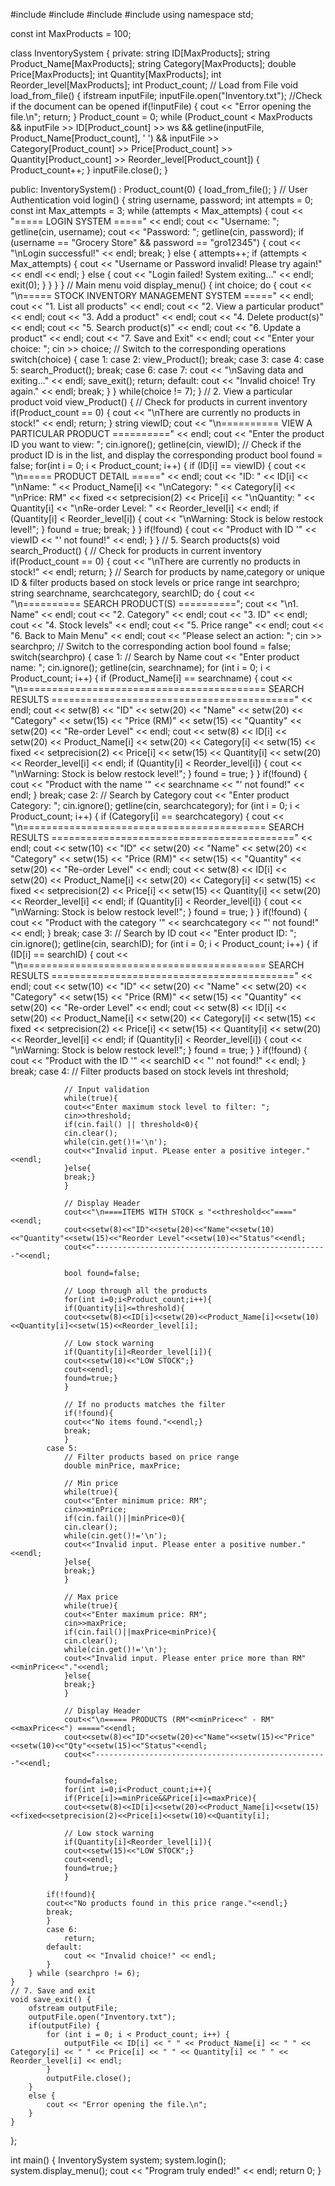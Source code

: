 #include <iostream>
#include <fstream>
#include <iomanip>
#include <string>
using namespace std;

const int MaxProducts = 100;

class InventorySystem {
private:
    string ID[MaxProducts];
    string Product_Name[MaxProducts];
    string Category[MaxProducts];
    double Price[MaxProducts];
    int Quantity[MaxProducts];
    int Reorder_level[MaxProducts];
    int Product_count;
    // Load from File
    void load_from_file() {
        ifstream inputFile;
        inputFile.open("Inventory.txt");
        //Check if the document can be opened
        if(!inputFile) {
            cout << "Error opening the file.\n";
            return;
        }
        Product_count = 0;
        while (Product_count < MaxProducts && inputFile >> ID[Product_count] >> ws && getline(inputFile, Product_Name[Product_count], ' ') && inputFile >> Category[Product_count] >> Price[Product_count] >> Quantity[Product_count] >> Reorder_level[Product_count]) {
            Product_count++;
        }
        inputFile.close();
    }

public:
    InventorySystem() : Product_count(0) {
        load_from_file();
    }
    // User Authentication
    void login() {
        string username, password;
        int attempts = 0;
        const int Max_attempts = 3;
        while (attempts < Max_attempts) {
            cout << "===== LOGIN SYSTEM =====" << endl;
            cout << "Username: ";
            getline(cin, username);
            cout << "Password: ";
            getline(cin, password);
            if (username == "Grocery Store" && password == "gro12345") {
                cout << "\nLogin successful!" << endl;
                break;
            }
            else {
                attempts++;
                if (attempts < Max_attempts) {
                    cout << "Username or Password invalid! Please try again!" << endl << endl;
                }
                else {
                    cout << "Login failed! System exiting..." << endl;
                    exit(0);
                }
            }
        }
    }
    // Main menu
    void display_menu() {
        int choice;
        do {
            cout << "\n===== STOCK INVENTORY MANAGEMENT SYSTEM =====" << endl;
            cout << "1. List all products" << endl;
            cout << "2. View a particular product" << endl;
            cout << "3. Add a product" << endl;
            cout << "4. Delete product(s)" << endl;
            cout << "5. Search product(s)" << endl;
            cout << "6. Update a product" << endl;
            cout << "7. Save and Exit" << endl;
            cout << "Enter your choice: ";
            cin >> choice;
            // Switch to the corresponding operations
            switch(choice) {
            case 1:
            case 2:
                view_Product();
                break;
            case 3:
            case 4:
            case 5:
                search_Product();
                break;
            case 6:
            case 7:
                cout << "\nSaving data and exiting..." << endl;
                save_exit();
                return;
            default:
                cout << "Invalid choice! Try again." << endl;
                break;
            }
        } while(choice != 7);
    }
    // 2. View a particular product
    void view_Product() {
        // Check for products in current inventory
        if(Product_count == 0) {
            cout << "\nThere are currently no products in stock!" << endl;
            return;
        }
        string viewID;
        cout << "\n========== VIEW A PARTICULAR PRODUCT ==========" << endl;
        cout << "Enter the product ID you want to view: ";
        cin.ignore();
        getline(cin, viewID);
        // Check if the product ID is in the list, and display the corresponding product
        bool found = false;
        for(int i = 0; i < Product_count; i++) {
            if (ID[i] == viewID) {
                cout << "\n===== PRODUCT DETAIL =====" << endl;
                cout << "ID: " << ID[i] << "\nName: " << Product_Name[i] << "\nCategory: " << Category[i] << "\nPrice: RM" << fixed << setprecision(2) << Price[i] << "\nQuantity: " << Quantity[i] << "\nRe-order Level: " << Reorder_level[i] << endl;
                if (Quantity[i] < Reorder_level[i]) {
                    cout << "\nWarning: Stock is below restock level!";
                }
                found = true;
                break;
            }
        }
        if(!found) {
            cout << "Product with ID \'" << viewID << "\' not found!" << endl;
        }
    }
    // 5. Search products(s)
    void search_Product() {
        // Check for products in current inventory
        if(Product_count == 0) {
            cout << "\nThere are currently no products in stock!" << endl;
            return;
        }
        // Search for products by name,category or unique ID & filter products based on stock levels or price range
        int searchpro;
        string searchname, searchcategory, searchID;
        do {
            cout << "\n========== SEARCH PRODUCT(S) ==========";
            cout << "\n1. Name" << endl;
            cout << "2. Category" << endl;
            cout << "3. ID" << endl;
            cout << "4. Stock levels" << endl;
            cout << "5. Price range" << endl;
            cout << "6. Back to Main Menu" << endl;
            cout << "Please select an action: ";
            cin >> searchpro;
            // Switch to the corresponding action
            bool found = false;
            switch(searchpro) {
            case 1:
                // Search by Name
                cout << "Enter product name: ";
                cin.ignore();
                getline(cin, searchname);
                for (int i = 0; i < Product_count; i++) {
                    if (Product_Name[i] == searchname) {
                        cout << "\n========================================== SEARCH RESULTS ==========================================" << endl;
                        cout << setw(8) << "ID" << setw(20) << "Name" << setw(20) << "Category" << setw(15) << "Price (RM)" << setw(15) << "Quantity" << setw(20) << "Re-order Level" << endl;
                        cout << setw(8) << ID[i] << setw(20) << Product_Name[i] << setw(20) << Category[i] << setw(15) << fixed << setprecision(2) << Price[i] << setw(15) << Quantity[i] << setw(20) << Reorder_level[i] << endl;
                        if (Quantity[i] < Reorder_level[i]) {
                        cout << "\nWarning: Stock is below restock level!";
                        }
                        found = true;
                    }
                }
                if(!found) {
                    cout << "Product with the name \'" << searchname << "\' not found!" << endl;
                }
                break;
            case 2:
                // Search by Category
                cout << "Enter product Category: ";
                cin.ignore();
                getline(cin, searchcategory);
                for (int i = 0; i < Product_count; i++) {
                    if (Category[i] == searchcategory) {
                        cout << "\n========================================== SEARCH RESULTS ==========================================" << endl;
                        cout << setw(10) << "ID" << setw(20) << "Name" << setw(20) << "Category" << setw(15) << "Price (RM)" << setw(15) << "Quantity" << setw(20) << "Re-order Level" << endl;
                        cout << setw(8) << ID[i] << setw(20) << Product_Name[i] << setw(20) << Category[i] << setw(15) << fixed << setprecision(2) << Price[i] << setw(15) << Quantity[i] << setw(20) << Reorder_level[i] << endl;
                        if (Quantity[i] < Reorder_level[i]) {
                        cout << "\nWarning: Stock is below restock level!";
                        }
                        found = true;
                    }
                }
                if(!found) {
                    cout << "Product with the category \'" << searchcategory << "\' not found!" << endl;
                }
                break;
            case 3:
                // Search by ID
                cout << "Enter product ID: ";
                cin.ignore();
                getline(cin, searchID);
                for (int i = 0; i < Product_count; i++) {
                    if (ID[i] == searchID) {
                        cout << "\n========================================== SEARCH RESULTS ==========================================" << endl;
                        cout << setw(10) << "ID" << setw(20) << "Name" << setw(20) << "Category" << setw(15) << "Price (RM)" << setw(15) << "Quantity" << setw(20) << "Re-order Level" << endl;
                        cout << setw(8) << ID[i] << setw(20) << Product_Name[i] << setw(20) << Category[i] << setw(15) << fixed << setprecision(2) << Price[i] << setw(15) << Quantity[i] << setw(20) << Reorder_level[i] << endl;
                        if (Quantity[i] < Reorder_level[i]) {
                        cout << "\nWarning: Stock is below restock level!";
                        }
                        found = true;
                    }
                }
                if(!found) {
                    cout << "Product with the ID \'" << searchID << "\' not found!" << endl;
                }
                break;
            case 4:
                // Filter products based on stock levels
                int threshold;

                // Input validation
                while(true){
                cout<<"Enter maximum stock level to filter: ";
                cin>>threshold;
                if(cin.fail() || threshold<0){
                cin.clear();
                while(cin.get()!='\n');
                cout<<"Invalid input. PLease enter a positive integer."<<endl;
                }else{
                break;}
                }

                // Display Header
                cout<<"\n====ITEMS WITH STOCK ≤ "<<threshold<<"===="<<endl;
                cout<<setw(8)<<"ID"<<setw(20)<<"Name"<<setw(10)<<"Quantity"<<setw(15)<<"Reorder Level"<<setw(10)<<"Status"<<endl;
                cout<<"----------------------------------------------------"<<endl;

                bool found=false;

                // Loop through all the products
                for(int i=0;i<Product_count;i++){
                if(Quantity[i]<=threshold){
                cout<<setw(8)<<ID[i]<<setw(20)<<Product_Name[i]<<setw(10)<<Quantity[i]<<setw(15)<<Reorder_level[i];

                // Low stock warning
                if(Quantity[i]<Reorder_level[i]){
                cout<<setw(10)<<"LOW STOCK";}
                cout<<endl;
                found=true;}
                }

                // If no products matches the filter
                if(!found){
                cout<<"No items found."<<endl;}
                break;
                }
            case 5:
                // Filter products based on price range
                double minPrice, maxPrice;

                // Min price
                while(true){
                cout<<"Enter minimum price: RM";
                cin>>minPrice;
                if(cin.fail()||minPrice<0){
                cin.clear();
                while(cin.get()!='\n');
                cout<<"Invalid input. Please enter a positive number."<<endl;
                }else{
                break;}
                }

                // Max price
                while(true){
                cout<<"Enter maximum price: RM";
                cin>>maxPrice;
                if(cin.fail()||maxPrice<minPrice){
                cin.clear();
                while(cin.get()!='\n');
                cout<<"Invalid input. Please enter price more than RM"<<minPrice<<"."<<endl;
                }else{
                break;}
                }

                // Display Header
                cout<<"\n===== PRODUCTS (RM"<<minPrice<<" - RM"<<maxPrice<<") ====="<<endl;
                cout<<setw(8)<<"ID"<<setw(20)<<"Name"<<setw(15)<<"Price"<<setw(10)<<"Qty"<<setw(15)<<"Status"<<endl;
                cout<<"----------------------------------------------------"<<endl;

                found=false;
                for(int i=0;i<Product_count;i++){
                if(Price[i]>=minPrice&&Price[i]<=maxPrice){
                cout<<setw(8)<<ID[i]<<setw(20)<<Product_Name[i]<<setw(15)<<fixed<<setprecision(2)<<Price[i]<<setw(10)<<Quantity[i];

                // Low stock warning
                if(Quantity[i]<Reorder_level[i]){
                cout<<setw(15)<<"LOW STOCK";}
                cout<<endl;
                found=true;}
                }

            if(!found){
            cout<<"No products found in this price range."<<endl;}
            break;
            }
            case 6:
                return;
            default:
                cout << "Invalid choice!" << endl;
            }
        } while (searchpro != 6);
    }
    // 7. Save and exit
    void save_exit() {
        ofstream outputFile;
        outputFile.open("Inventory.txt");
        if(outputFile) {
            for (int i = 0; i < Product_count; i++) {
                outputFile << ID[i] << " " << Product_Name[i] << " " << Category[i] << " " << Price[i] << " " << Quantity[i] << " " << Reorder_level[i] << endl;
            }
            outputFile.close();
        }
        else {
            cout << "Error opening the file.\n";
        }
    }
};

int main() {
    InventorySystem system;
    system.login();
    system.display_menu();
    cout << "Program truly ended!" << endl;
    return 0;
}
